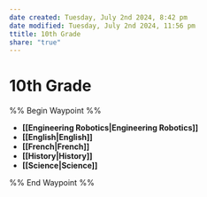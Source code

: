 ```yaml
---
date created: Tuesday, July 2nd 2024, 8:42 pm
date modified: Tuesday, July 2nd 2024, 11:56 pm
ttitle: 10th Grade
share: "true"
---
```


# 10th Grade

%% Begin Waypoint %%
- **[[Engineering Robotics|Engineering Robotics]]**
- **[[English|English]]**
- **[[French|French]]**
- **[[History|History]]**
- **[[Science|Science]]**

%% End Waypoint %%